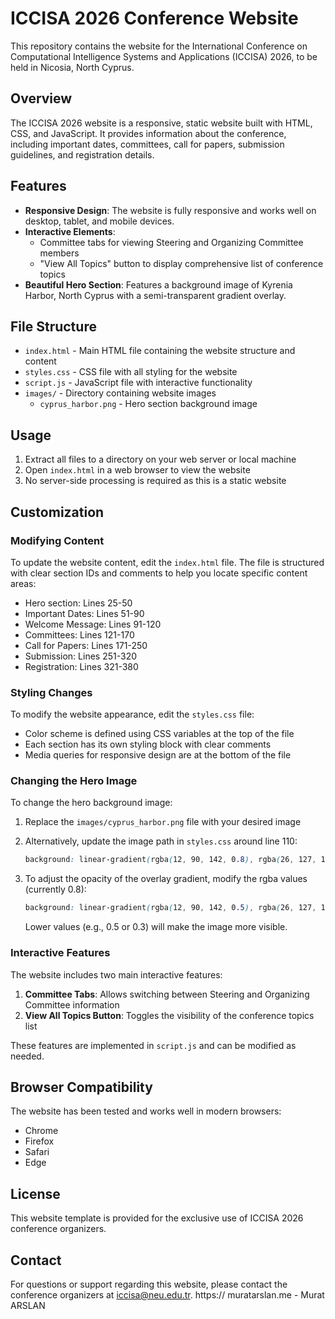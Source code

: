 # ICCISA 2026 Conference Website

This repository contains the website for the International Conference on Computational Intelligence Systems and Applications (ICCISA) 2026, to be held in Nicosia, North Cyprus.

## Overview

The ICCISA 2026 website is a responsive, static website built with HTML, CSS, and JavaScript. It provides information about the conference, including important dates, committees, call for papers, submission guidelines, and registration details.

## Features

- **Responsive Design**: The website is fully responsive and works well on desktop, tablet, and mobile devices.
- **Interactive Elements**: 
  - Committee tabs for viewing Steering and Organizing Committee members
  - "View All Topics" button to display comprehensive list of conference topics
- **Beautiful Hero Section**: Features a background image of Kyrenia Harbor, North Cyprus with a semi-transparent gradient overlay.

## File Structure

- `index.html` - Main HTML file containing the website structure and content
- `styles.css` - CSS file with all styling for the website
- `script.js` - JavaScript file with interactive functionality
- `images/` - Directory containing website images
  - `cyprus_harbor.png` - Hero section background image

## Usage

1. Extract all files to a directory on your web server or local machine
2. Open `index.html` in a web browser to view the website
3. No server-side processing is required as this is a static website

## Customization

### Modifying Content

To update the website content, edit the `index.html` file. The file is structured with clear section IDs and comments to help you locate specific content areas:

- Hero section: Lines 25-50
- Important Dates: Lines 51-90
- Welcome Message: Lines 91-120
- Committees: Lines 121-170
- Call for Papers: Lines 171-250
- Submission: Lines 251-320
- Registration: Lines 321-380

### Styling Changes

To modify the website appearance, edit the `styles.css` file:

- Color scheme is defined using CSS variables at the top of the file
- Each section has its own styling block with clear comments
- Media queries for responsive design are at the bottom of the file

### Changing the Hero Image

To change the hero background image:

1. Replace the `images/cyprus_harbor.png` file with your desired image
2. Alternatively, update the image path in `styles.css` around line 110:
   ```css
   background: linear-gradient(rgba(12, 90, 142, 0.8), rgba(26, 127, 193, 0.8)), url('images/your_new_image.png');
   ```

3. To adjust the opacity of the overlay gradient, modify the rgba values (currently 0.8):
   ```css
   background: linear-gradient(rgba(12, 90, 142, 0.5), rgba(26, 127, 193, 0.5)), url('images/cyprus_harbor.png');
   ```
   Lower values (e.g., 0.5 or 0.3) will make the image more visible.

### Interactive Features

The website includes two main interactive features:

1. **Committee Tabs**: Allows switching between Steering and Organizing Committee information
2. **View All Topics Button**: Toggles the visibility of the conference topics list

These features are implemented in `script.js` and can be modified as needed.

## Browser Compatibility

The website has been tested and works well in modern browsers:
- Chrome
- Firefox
- Safari
- Edge

## License

This website template is provided for the exclusive use of ICCISA 2026 conference organizers.

## Contact

For questions or support regarding this website, please contact the conference organizers at iccisa@neu.edu.tr.
https:// muratarslan.me - Murat ARSLAN
